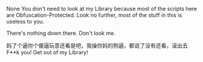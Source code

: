 None
You don't need to look at my Library because most of the scripts here are Obfuscation-Protected.
Look no further, most of the stuff in this is useless to you.














































There's nothing down there. Don't look me.

















































妈了个逼你个傻逼玩意还看是吧，我操你妈的狗逼，都说了没有还看，滚出去
F**k you! Get out of my Library!
